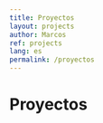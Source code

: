 ```yaml
---
title: Proyectos
layout: projects
author: Marcos
ref: projects
lang: es
permalink: /proyectos
---
```

<h1>Proyectos</h1>
